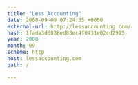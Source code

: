 ```yaml
---
title: "Less Accounting"
date: 2008-09-09 07:24:35 +0000
external-url: http://lessaccounting.com/
hash: 1fada3d6838ed83ec4f0431e02cd2995
year: 2008
month: 09
scheme: http
host: lessaccounting.com
path: /

---
```



